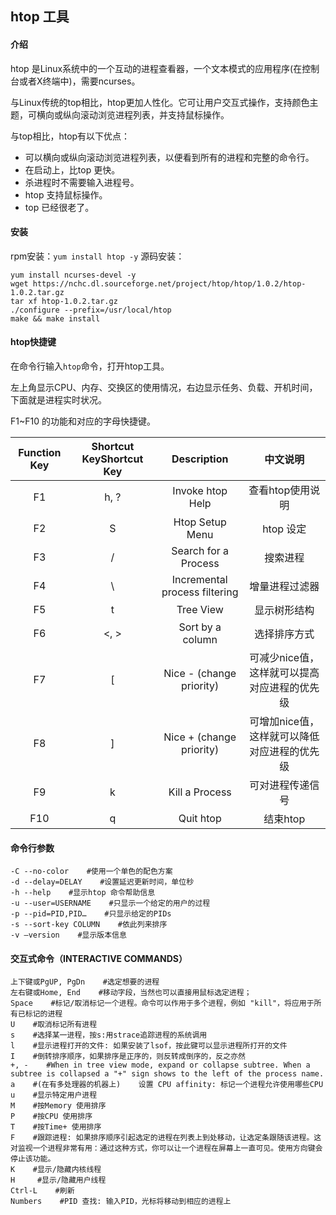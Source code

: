 ## htop 工具

#### 介绍
htop 是Linux系统中的一个互动的进程查看器，一个文本模式的应用程序(在控制台或者X终端中)，需要ncurses。

与Linux传统的top相比，htop更加人性化。它可让用户交互式操作，支持颜色主题，可横向或纵向滚动浏览进程列表，并支持鼠标操作。

与top相比，htop有以下优点：

* 可以横向或纵向滚动浏览进程列表，以便看到所有的进程和完整的命令行。
* 在启动上，比top 更快。
* 杀进程时不需要输入进程号。
* htop 支持鼠标操作。
* top 已经很老了。

#### 安装
rpm安装：`yum install htop -y`
源码安装：
```shell
yum install ncurses-devel -y
wget https://nchc.dl.sourceforge.net/project/htop/htop/1.0.2/htop-1.0.2.tar.gz
tar xf htop-1.0.2.tar.gz
./configure --prefix=/usr/local/htop
make && make install
```

#### htop快捷键
在命令行输入`htop`命令，打开htop工具。

左上角显示CPU、内存、交换区的使用情况，右边显示任务、负载、开机时间，下面就是进程实时状况。

F1~F10 的功能和对应的字母快捷键。

| Function Key | Shortcut KeyShortcut Key |          Description          |           中文说明           |
| :----------: | :----------------------: | :---------------------------: | :----------------------: |
|      F1      |           h, ?           |       Invoke htop Help        |        查看htop使用说明        |
|      F2      |            S             |        Htop Setup Menu        |         htop 设定          |
|      F3      |            /             |     Search for a Process      |           搜索进程           |
|      F4      |            \             | Incremental process filtering |         增量进程过滤器          |
|      F5      |            t             |           Tree View           |          显示树形结构          |
|      F6      |           <, >           |       Sort by a column        |          选择排序方式          |
|      F7      |            [             |   Nice - (change priority)    | 可减少nice值，这样就可以提高对应进程的优先级 |
|      F8      |            ]             |   Nice + (change priority)    | 可增加nice值，这样就可以降低对应进程的优先级 |
|      F9      |            k             |        Kill a Process         |         可对进程传递信号         |
|     F10      |            q             |           Quit htop           |          结束htop          |

#### 命令行参数

```shell
-C --no-color    #使用一个单色的配色方案
-d --delay=DELAY    #设置延迟更新时间，单位秒
-h --help    #显示htop 命令帮助信息
-u --user=USERNAME    #只显示一个给定的用户的过程
-p --pid=PID,PID…    #只显示给定的PIDs
-s --sort-key COLUMN    #依此列来排序
-v –version    #显示版本信息
```

#### 交互式命令（INTERACTIVE COMMANDS）

```shell
上下键或PgUP, PgDn    #选定想要的进程
左右键或Home, End    #移动字段，当然也可以直接用鼠标选定进程；
Space    #标记/取消标记一个进程。命令可以作用于多个进程，例如 "kill"，将应用于所有已标记的进程
U    #取消标记所有进程
s    #选择某一进程，按s:用strace追踪进程的系统调用
l    #显示进程打开的文件: 如果安装了lsof，按此键可以显示进程所打开的文件
I    #倒转排序顺序，如果排序是正序的，则反转成倒序的，反之亦然
+, -    #When in tree view mode, expand or collapse subtree. When a subtree is collapsed a "+" sign shows to the left of the process name.
a    #(在有多处理器的机器上)    设置 CPU affinity: 标记一个进程允许使用哪些CPU
u    #显示特定用户进程
M    #按Memory 使用排序
P    #按CPU 使用排序
T    #按Time+ 使用排序
F    #跟踪进程: 如果排序顺序引起选定的进程在列表上到处移动，让选定条跟随该进程。这对监视一个进程非常有用：通过这种方式，你可以让一个进程在屏幕上一直可见。使用方向键会停止该功能。
K    #显示/隐藏内核线程
H     #显示/隐藏用户线程
Ctrl-L    #刷新
Numbers    #PID 查找: 输入PID，光标将移动到相应的进程上
```